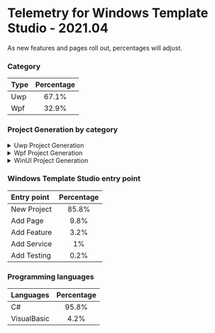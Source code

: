 # Telemetry for Windows Template Studio - 2021.04

As new features and pages roll out, percentages  will adjust.

### Category

|Type|Percentage|
|:---|:---:|
|Uwp|67.1%|
|Wpf|32.9%|

### Project Generation by category

<details>
<summary>Uwp Project Generation</summary>

### Project Type

|Project|Percentage|
|:---|:---:|
|Navigation View|66.2%|
|Blank|16.7%|
|Horizontal Navigation View|9.3%|
|MenuBar|7.8%|

### Framework

|Framework Type|Percentage|
|:---|:---:|
|CodeBehind|52.6%|
|MVVM Basic|17.3%|
|Prism|11%|
|Caliburn.Micro|9.8%|
|MVVM Light|9%|
|MVVMToolkit|0.2%|

### Pages

|Pages|Percentage|
|:---|:---:|
|Blank|31%|
|Settings|12.9%|
|Master/Detail|7.4%|
|Content Grid|6.7%|
|Web View|6.3%|
|DataGrid|5.7%|
|MediaPlayer|3.9%|
|ImageGallery|3.7%|
|TreeView|2.9%|
|TabView|2.9%|
|Tabbed / Pivot|2.7%|
|Chart|2.7%|
|Two Pane View|2.2%|
|Telerik Data Grid|2.1%|
|Map|2%|
|Camera|1.7%|
|Ink Draw|1.1%|
|Ink Draw Picture|1.1%|
|Ink Smart Canvas|1%|

### Features

|Features|Percentage|
|:---|:---:|
|Settings Storage|25.6%|
|Theme Selection|24%|
|App Config|8.3%|
|Toast Notifications|5.5%|
|Multiple views|5.5%|
|Background Task|3.9%|
|Drag & Drop|3.1%|
|First Run Prompt|3%|
|Suspend and Resume|2.5%|
|What's New Prompt|2.3%|
|Deep Linking|2.2%|
|Live Tile|2%|
|Multi-Instance|1.8%|
|Command Line Launch|1.8%|
|User Activity|1.5%|
|VS App Center Analytics|1.5%|
|Share Source|1%|
|Web to App link|1%|
|Feedback Hub Link|1%|
|Multi-Instance Advanced|0.6%|
|Share Target|0.6%|
|3D App Launcher|0.6%|
|Azure Notifications|0.4%|
|Dev Center Notifications|0.3%|

### Services

|Services|Percentage|
|:---|:---:|
|Sample Data|53%|
|HTTP Data Service|13.4%|
|SQL Server Data|10.7%|
|XAML Styler Config|7.2%|
|Forced Login|5.1%|
|Web API|4.9%|
|Optional Login|4.5%|
|Secured Web API|1.2%|

### Testing

|Testing|Percentage|
|:---|:---:|
|Test App with xUnit|31.3%|
|Test Core library with xUnit|25.3%|
|Test App with MSTest|22.1%|
|Win App Driver|9%|
|Test Core library with MSTest|7.1%|
|Test Core library with NUnit|5.2%|


</details>

<details>
<summary>Wpf Project Generation</summary>

### Project Type

|Project|Percentage|
|:---|:---:|
|Navigation View|56.4%|
|MenuBar|16%|
|Ribbon|14.6%|
|Blank|13%|

### Framework

|Framework Type|Percentage|
|:---|:---:|
|CodeBehind|36.1%|
|MVVM Basic|27.4%|
|Prism|22.1%|
|MVVM Light|14.2%|
|MVVMToolkit|0.3%|

### Pages

|Pages|Percentage|
|:---|:---:|
|Blank|40.6%|
|Settings|17.8%|
|Data Grid|11.7%|
|Content Grid|10.7%|
|MasterDetail|8.9%|
|Web View|4.3%|
|Master Detail|3.8%|
|XAML Island|2%|
|ListDetails|0.1%|

### Features

|Features|Percentage|
|:---|:---:|
|Persist And Restore|19.2%|
|Theme Selection|17.8%|
|System Service|16.7%|
|Application Info Service|16.3%|
|Sample Data|15.3%|
|Multiple views|9.2%|
|MSIX Packaging|3.6%|
|XAML Island UWP App|1.8%|
|Toast Notifications|0%|

### Services

|Services|Percentage|
|:---|:---:|
|Optional Login|55.8%|
|Forced Login|44.2%|

### Testing

|Testing|Percentage|
|:---|:---:|
|Test App with MSTest|28.7%|
|Test App with xUnit|22%|
|Test Core library with xUnit|12.9%|
|Test App with NUnit|12.2%|
|Win App Driver|9.1%|
|Test Core library with MSTest|8.4%|
|Test Core library with NUnit|6.7%|


</details>

<details>
<summary>WinUI Project Generation</summary>


</details>

### Windows Template Studio entry point

|Entry point|Percentage|
|:---|:---:|
|New Project|85.8%|
|Add Page|9.8%|
|Add Feature|3.2%|
|Add Service|1%|
|Add Testing|0.2%|

### Programming languages

|Languages|Percentage|
|:---|:---:|
|C#|95.8%|
|VisualBasic|4.2%|


